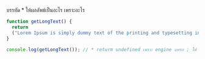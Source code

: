บรรทัด \* ให้ผลลัพธ์เป็นอะไร เพราะอะไร

```js
function getLongText() {
  return
  ("Lorem Ipsum is simply dummy text of the printing and typesetting industry.");
}

console.log(getLongText()); // * returm undefined เพราะ engine แทรก ; ให้
```
